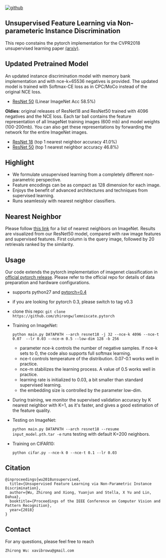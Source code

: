 <a href="https://github.com/zhirongw/lemniscate.pytorch" target="_parent"><img src="https://badgen.net/badge/icon/office?icon=github&label" alt="github"/></a>
## Unsupervised Feature Learning via Non-parameteric Instance Discrimination

This repo constains the pytorch implementation for the CVPR2018 unsupervised learning paper [(arxiv)](https://arxiv.org/pdf/1805.01978.pdf).

## Updated Pretrained Model

An updated instance discrimination model with memory bank implementation and with nce-k=65536 negatives is provided.
The updated model is trained with Softmax-CE loss as in CPC/MoCo instead of the original NCE loss.

- [ResNet 50](https://frontiers.blob.core.windows.net/pretraining/checkpoints/pil_pretrained_models/lemniscate/lemniscate_resnet50_update.pth) (Linear ImageNet Acc 58.5%)


**Oldies**: original releases of ResNet18 and ResNet50 trained with 4096 negatives and the NCE loss.
Each tar ball contains the feature representation of all ImageNet training images (600 mb) and model weights (100-200mb).
You can also get these representations by forwarding the network for the entire ImageNet images.

- [ResNet 18](https://frontiers.blob.core.windows.net/pretraining/checkpoints/pil_pretrained_models/lemniscate/lemniscate_resnet18.pth) (top 1 nearest neighbor accuracy 41.0%)
- [ResNet 50](https://frontiers.blob.core.windows.net/pretraining/checkpoints/pil_pretrained_models/lemniscate/lemniscate_resnet50.pth) (top 1 nearest neighbor accuracy 46.8%)


## Highlight

- We formulate unsupervised learning from a completely different non-parametric perspective.
- Feature encodings can be as compact as 128 dimension for each image.
- Enjoys the benefit of advanced architectures and techniques from supervised learning.
- Runs seamlessly with nearest neighbor classifiers.

## Nearest Neighbor

Please follow [this link](http://zhirongw.westus2.cloudapp.azure.com/nn.html) for a list of nearest neighbors on ImageNet.
Results are visualized from our ResNet50 model, compared with raw image features and supervised features.
First column is the query image, followed by 20 retrievals ranked by the similarity.

## Usage

Our code extends the pytorch implementation of imagenet classification in [official pytorch release](https://github.com/pytorch/examples/tree/master/imagenet). 
Please refer to the official repo for details of data preparation and hardware configurations.

- supports python27 and [pytorch=0.4](http://pytorch.org)

- if you are looking for pytorch 0.3, please switch to tag v0.3

- clone this repo: `git clone https://github.com/zhirongw/lemniscate.pytorch`

- Training on ImageNet:

  `python main.py DATAPATH --arch resnet18 -j 32 --nce-k 4096 --nce-t 0.07  --lr 0.03 --nce-m 0.5 --low-dim 128 -b 256 `

  - parameter nce-k controls the number of negative samples. If nce-k sets to 0, the code also supports full softmax learning.
  - nce-t controls temperature of the distribution. 0.07-0.1 works well in practice.
  - nce-m stabilizes the learning process. A value of 0.5 works well in practice.
  - learning rate is initialized to 0.03, a bit smaller than standard supervised learning.
  - the embedding size is controlled by the parameter low-dim.

- During training, we monitor the supervised validation accuracy by K nearest neighbor with K=1, as it's faster, and gives a good estimation of the feature quality.

- Testing on ImageNet:

  `python main.py DATAPATH --arch resnet18 --resume input_model.pth.tar -e` runs testing with default K=200 neighbors.

- Training on CIFAR10:

  `python cifar.py --nce-k 0 --nce-t 0.1 --lr 0.03`


## Citation

```
@inproceedings{wu2018unsupervised,
  title={Unsupervised Feature Learning via Non-Parametric Instance Discrimination},
  author={Wu, Zhirong and Xiong, Yuanjun and Stella, X Yu and Lin, Dahua},
  booktitle={Proceedings of the IEEE Conference on Computer Vision and Pattern Recognition},
  year={2018}
}
```

## Contact

For any questions, please feel free to reach 
```
Zhirong Wu: xavibrowu@gmail.com
```
